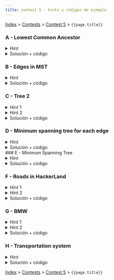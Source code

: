 ```yaml
---
title: contest 5 - hints y códigos de ejemplo
---
```


[Index](../index) > [Contests](../contests) > [Contest 5](../contests#contest-5) > ```{{page.title}}```

### A - Lowest Common Ancestor
<details> 
  <summary>Hint</summary>
  Problema de implementación directa de LCA.
</details>
<details> 
  <summary>Solución + código</summary>
  <a href="https://github.com/BenjaminRubio/CompetitiveProgramming/blob/master/Problems/SPOJ/LowestCommonAncestor.cpp">Código de ejemplo</a>
</details>

### B - Edges in MST
<details> 
  <summary>Hint</summary>
  En el algoritmo de kruskal para obtener el MST de un grafo, se procesan las aristas en orden de pesos y viendo la conectividad se llega siempre a la solución. La única parte en que podría haber más de una solución para un MST es si hay más de una arista con el mismo peso (y por tanto el procesamiento en kruskal es arbitrario en orden). Piensen en una forma de procesar las aristas con mismo peso simultáneamente para ver si cada una puede ser parte de una solución.
</details>
<details> 
  <summary>Solución + código</summary>
  Basta con usar el hint y simular el algoritmo de kruskal pero procesando todas las aristas del mismo peso simultáneamente. Si hay más de una aceptada del peso entonces es al menos en un MST (at least one), para estar en todos los MST posibles se debe cumplir además que sin usarla el grafo queda desconexo necesarimente, para eso basta encontrar las aristas de corte en cada paso. Si no es aceptada es none.
  <a href="https://github.com/BenjaminRubio/CompetitiveProgramming/blob/master/Problems/Codeforces/EdgesInMST.cpp">Código de ejemplo</a>
</details>

### C - Tree 2
<details> 
  <summary>Hint 1</summary>
  Si supieramos cual es el nodo más lejano a nosotros, bastaría con ver si la distancia entre yo y el es mayor o igual a k, de serlo devolvemos el k-ésimo nodo en el camino y si no no existe nodo que cumpla lo pedido. Lamentablemente no podemos sacar distancias entre todos los nodos en tiempo, piensen en una forma de poder saber uno a mayor distancia rápidamente.
</details>
<details> 
  <summary>Hint 2</summary>
  Podemos obtener 2 nodos que esten lo más lejos posible uno del otro en el árbol. Basta con hacer 2 dfs ambos encontrando nodos más lejanos, el primero de un nodo cualquiera y el segundo del nodo encontrado más lejos en el primero (así encontramos el 2o). Estos dos nodos serán extremos de un diámetro de un árbol y es más, podemos demostrar que para cualquier nodo (u) en el árbol, se cumple que uno de los 2 nodos encontrados es lo más lejano a u posible. Usando esto y el hint 1 estamos casi listos. Sólo falta poder obtener distancia entre nodos y el k-ésimo en un camino rápidamente.
</details>
<details>
  <summary>Solución + código</summary>
  Para hacer lo último del hint 2 basta usar LCA, la distancia entre u y v es simplemente las profundidades de ambos nodos sumadas menos la profundidad del lca entre ellos. Para obtener el k-ésimo nodo por otro lado basta hacer binary lifting usando la información de la sparse table de ancestros en el LCA. La complejidad final de este algoritmo es O(N) por los dfs iniciales más O(Q log N) por las queries usando LCA.
  <a href="https://github.com/BenjaminRubio/CompetitiveProgramming/blob/master/Problems/Timus/Tree2.cpp">Código de ejemplo</a>
</details>

### D - Minimum spanning tree for each edge
<details> 
  <summary>Hint</summary>
  Se puede demostrar que dado un MST, para obtener el MST de un grafo forzando la aparición de una arista (e), siempre existirá una arista (f) en el MST original tal que el óptimo forzando e, es dado por MST - {f} + {e}. Luego basta encontrar el valor de esta arista f para cada arista a forzar.
</details>
<details> 
  <summary>Solución + código</summary>
  Primero encontramos un MST original y luego para cada arista (u, v) tendremos: Si estaba ya en el MST no hacemos cambies y retornamos el valor del MST original. Si no está en el MST original basta con encontrar el valor de la mayor arista en el camino entre u y v en el MST original, el valor del MST forzado será el el valor original más el de la arista forzada menos el de la encontrada en el camino. Para encontrar la mayor arista en un camino del MST basta con aplicar binary lifting en un LCA.
  <a href="https://github.com/BenjaminRubio/CompetitiveProgramming/blob/master/Problems/Codeforces/MinimumSpanningTreeForEachEdge.cpp">Código de ejemplo</a>
</details>
### E - Minimum Spanning Tree
<details> 
  <summary>Hint</summary>
  Problema de implementación directa de MST.
</details>
<details> 
  <summary>Solución + código</summary>
  <a href="https://github.com/BenjaminRubio/CompetitiveProgramming/blob/master/Problems/SPOJ/MST.cpp">Código de ejemplo</a>
</details>

### F - Roads in HackerLand
<details> 
  <summary>Hint 1</summary>
  Notemos que en vez de considerar el grafo completo, basta considerar el MST obtenido al usar los C_i como pesos (en vez de 2^{C_i}). Esto pues si obtenemos el MST ordenando agregando desde las aristas de menor peso, entonces cualquier arista que no esté en el MST será subóptima, pues si no fue agregada al MST, por la construcción de Kruskal debe existir un camino entre los nodos que une con sólo costos estrictamente menores. Y como en potencias de 2 distintas se cumple que la suma de potencias menores a k siempre es menor que 2^k, cualquiera de estos caminos será óptimo frente a pasar por la arista que no está en el MST.
</details>
<details> 
<summary>Hint 2</summary>
  Usando el MST del grafo, para obtener la solución tenemos que saber la suma de todas las distancias de pares de nodos en binario. Notemos que podemos obtener las veces que cada arista en el MST será usada usando un par de dfs. Primero usamos un dfs que precalcule los tamaños de cada subárbol y el segundo dfs ocupará esos valores para calcular cuantas veces se usa cada arista en el valor pedido (las veces que se usa una arista entre u y v es el tamaño del subárbol de v (S_v) multiplicado por su complemento N - S_v).
</details>
<details> 
  <summary>Solución + código</summary>
  Teniendo los valores del Hint 2 sólo queda obtener el número binario, como cada arista tiene un valor de potencia de 2 distinto, si guardamos los valores mencionados anteriormente en un arreglo indexado por las potencias C_i, podemos convertir este arreglo en la respuesta binaria acumulando hacia arriba la división por dos del valor de cada celda (dejando registrado el resto). El arreglo resultante será precisamente el número binario pedido.
  <a href="https://github.com/BenjaminRubio/CompetitiveProgramming/blob/master/Problems/HackerRank/RoadsInHackerLand.cpp">Código de ejemplo</a>
</details>

### G - BMW
<details> 
  <summary>Hint 1</summary>
  Notemos que el camino que buscamos es aquel donde el peso de la arista de menor peso sea máximo. Es decir, el camino con aristas de mayor peso (no necesariamente la suma será mayor, sino que el mínimo es mayor).
</details>
<details> 
  <summary>Hint 2</summary>
  Se puede demostrar que todas las aristas del camino que buscamos estarán presentes en el Maximum Spanning Tree del grafo dado. Para encontrar el Maximum Spaning Tree basta ocupar el mismo algoritmo visto para el mínimo pero ordenando las arístas de mayor a menor peso.
</details>
<details> 
  <summary>Solución + código</summary>
  La solución consiste en implementar un dfs que busque el camino con mayor mínimo, este dfs sólo funciona en tiempo lineal si el grafo sobre el que trabaja es un árbol sin ciclos, por eso trabajamos sobre el Maximum Spanning Tree según el hint 2.
  <a href="https://github.com/BenjaminRubio/CompetitiveProgramming/blob/master/Problems/SPOJ/BMW.cpp">Código de ejemplo</a>
</details>

### H - Transportation system
<details> 
  <summary>Hint</summary>
  Para encontrar la cantidad de estados basta encontrar la cantidad de componentes conexas en el grafo implícito que sólo contiene aristas entre ciudades a distancia menor a r. Buscar componentes conexas se puede hacer fácilmente con un DFS que marque visitados. Piensen en una forma de buscar el resto con lo visto en clases.
</details>
<details> 
  <summary>Solución + código</summary>
  Para encontrar la menor extensión de caminos basta aplicar MST sobre el grafo implícito donde todos son unidos con todos, la única diferencia es que en vez de acumular las distancias en una variable global, debemos acumular por separado aquellos costos de caminos y trenes.
  <a href="https://github.com/BenjaminRubio/CompetitiveProgramming/blob/master/Problems/UVA/TransportationSystem.cpp">Código de ejemplo</a>
</details>

<!-- <details> 
  <summary>Hint</summary>   
</details>
<details> 
  <summary>Solución + código</summary>
  <a href="">Código de ejemplo</a>
</details> -->

[Index](../index) > [Contests](../contests) > [Contest 5](../contests#contest-5) > ```{{page.title}}```
